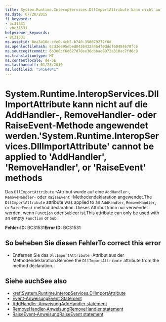```yaml
---
title: System.Runtime.InteropServices.DllImportAttribute kann nicht auf die AddHandler-, RemoveHandler- oder RaiseEvent-Methode angewendet werden.
ms.date: 07/20/2015
f1_keywords:
- bc31531
- vbc31531
helpviewer_keywords:
- BC31531
ms.assetid: 0ea3a16c-cfe0-4cb5-b740-358679272f8d
ms.openlocfilehash: 6cd3ee95ebed8436432a464f0dddf60484678fc6
ms.sourcegitcommit: 6b308cf6d627d78ee36dbbae8972a310ac7fd6c8
ms.translationtype: MT
ms.contentlocale: de-DE
ms.lasthandoff: 01/23/2019
ms.locfileid: "54564041"
---
```

# <a name="systemruntimeinteropservicesdllimportattribute-cannot-be-applied-to-addhandler-removehandler-or-raiseevent-methods"></a><span data-ttu-id="ac9e0-102">System.Runtime.InteropServices.DllImportAttribute kann nicht auf die AddHandler-, RemoveHandler- oder RaiseEvent-Methode angewendet werden.</span><span class="sxs-lookup"><span data-stu-id="ac9e0-102">'System.Runtime.InteropServices.DllImportAttribute' cannot be applied to 'AddHandler', 'RemoveHandler', or 'RaiseEvent' methods</span></span>
<span data-ttu-id="ac9e0-103">Das `DllImportAttribute` -Attribut wurde auf eine `AddHandler`-, `RemoveHandler`- oder `RaiseEvent` -Methodendeklaration angewendet.</span><span class="sxs-lookup"><span data-stu-id="ac9e0-103">The `DllImportAttribute` attribute was applied to an `AddHandler`, `RemoveHandler`, or `RaiseEvent` method declaration.</span></span> <span data-ttu-id="ac9e0-104">Dieses Attribut kann nur verwendet werden, wenn `Function` oder `Sub`leer ist.</span><span class="sxs-lookup"><span data-stu-id="ac9e0-104">This attribute can only be used with an empty `Function` or `Sub`.</span></span>  
  
 <span data-ttu-id="ac9e0-105">**Fehler-ID:** BC31531</span><span class="sxs-lookup"><span data-stu-id="ac9e0-105">**Error ID:** BC31531</span></span>  
  
## <a name="to-correct-this-error"></a><span data-ttu-id="ac9e0-106">So beheben Sie diesen Fehler</span><span class="sxs-lookup"><span data-stu-id="ac9e0-106">To correct this error</span></span>  
  
-   <span data-ttu-id="ac9e0-107">Entfernen Sie das `DllImportAttribute` -Attribut aus der Methodendeklaration.</span><span class="sxs-lookup"><span data-stu-id="ac9e0-107">Remove the `DllImportAttribute` attribute from the method declaration.</span></span>  
  
## <a name="see-also"></a><span data-ttu-id="ac9e0-108">Siehe auch</span><span class="sxs-lookup"><span data-stu-id="ac9e0-108">See also</span></span>
- <xref:System.Runtime.InteropServices.DllImportAttribute>
- [<span data-ttu-id="ac9e0-109">Event-Anweisung</span><span class="sxs-lookup"><span data-stu-id="ac9e0-109">Event Statement</span></span>](../../visual-basic/language-reference/statements/event-statement.md)
- [<span data-ttu-id="ac9e0-110">AddHandler-Anweisung</span><span class="sxs-lookup"><span data-stu-id="ac9e0-110">AddHandler statement</span></span>](~/docs/visual-basic/language-reference/statements/addhandler-statement.md)
- [<span data-ttu-id="ac9e0-111">RemoveHandler-Anweisung</span><span class="sxs-lookup"><span data-stu-id="ac9e0-111">RemoveHandler statement</span></span>](~/docs/visual-basic/language-reference/statements/removehandler-statement.md)
- [<span data-ttu-id="ac9e0-112">RaiseEvent-Anweisung</span><span class="sxs-lookup"><span data-stu-id="ac9e0-112">RaiseEvent statement</span></span>](~/docs/visual-basic/language-reference/statements/raiseevent-statement.md)
